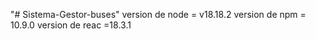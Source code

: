 "# Sistema-Gestor-buses" 
version de node = v18.18.2
version de npm = 10.9.0
version de reac =18.3.1


